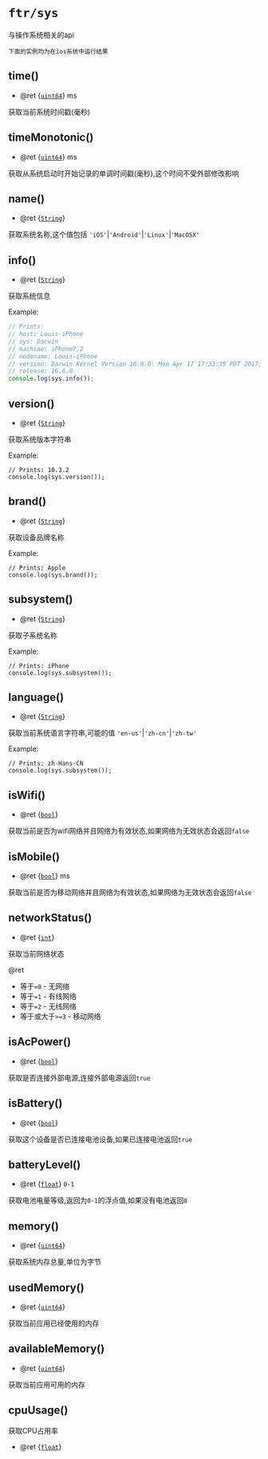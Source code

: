 # `ftr/sys`

与操作系统相关的api

`下面的实例均为在ios系统中运行结果`

## time()
* @ret {[`uint64`]} ms

获取当前系统时间戳(毫秒)

## timeMonotonic()
* @ret {[`uint64`]} ms

获取从系统启动时开始记录的单调时间戳(毫秒),这个时间不受外部修改影响

## name()
* @ret {[`String`]}

获取系统名称,这个值包括 `'iOS'`|`'Android'`|`'Linux'`|`'MacOSX'`

## info()
* @ret {[`String`]}

获取系统信息

Example:

```js
// Prints:
// host: Louis-iPhone
// sys: Darwin
// machine: iPhone7,2
// nodename: Louis-iPhone
// version: Darwin Kernel Version 16.6.0: Mon Apr 17 17:33:35 PDT 2017; root:xnu-3789.60.24~24/RELEASE_ARM64_T7000
// release: 16.6.0
console.log(sys.info());
```

## version()
* @ret {[`String`]}

获取系统版本字符串

Example:

```
// Prints: 10.3.2
console.log(sys.version());
```

## brand()
* @ret {[`String`]}

获取设备品牌名称

Example:

```
// Prints: Apple
console.log(sys.brand());
```

## subsystem()
* @ret {[`String`]}

获取子系统名称

Example:

```
// Prints: iPhone
console.log(sys.subsystem());
```

## language()
* @ret {[`String`]}

获取当前系统语言字符串,可能的值 `'en-us'`|`'zh-cn'`|`'zh-tw'`

Example:

```
// Prints: zh-Hans-CN
console.log(sys.subsystem());
```

## isWifi()
* @ret {[`bool`]}

获取当前是否为wifi网络并且网络为有效状态,如果网络为无效状态会返回`false`

## isMobile()
* @ret {[`bool`]} ms

获取当前是否为移动网络并且网络为有效状态,如果网络为无效状态会返回`false`

## networkStatus()
* @ret {[`int`]}

获取当前网络状态

@ret

* 等于`=0` - 无网络
* 等于`=1` - 有线网络
* 等于`=2` - 无线网络
* 等于或大于`>=3` - 移动网络

## isAcPower()
* @ret {[`bool`]}

获取是否连接外部电源,连接外部电源返回`true`

## isBattery()
* @ret {[`bool`]}

获取这个设备是否已连接电池设备,如果已连接电池返回`true`

## batteryLevel()
* @ret {[`float`]} `0-1`

获取电池电量等级,返回为`0-1`的浮点值,如果没有电池返回`0`

## memory()
* @ret {[`uint64`]}

获取系统内存总量,单位为字节

## usedMemory()
* @ret {[`uint64`]}

获取当前应用已经使用的内存

## availableMemory()
* @ret {[`uint64`]}

获取当前应用可用的内存

## cpuUsage()

获取CPU占用率

* @ret {[`float`]}


[`String`]: https://developer.mozilla.org/en-US/docs/Web/JavaScript/Reference/Global_Objects/String

[`int`]: native_types.md#int
[`uint`]: native_types.md#uint
[`int16`]: native_types.md#int16
[`uint16`]: native_types.md#uint16
[`int64`]: native_types.md#int64
[`uint64`]: native_types.md#uint64
[`float`]: native_types.md#float
[`double`]: native_types.md#double
[`bool`]: native_types.md#bool

 